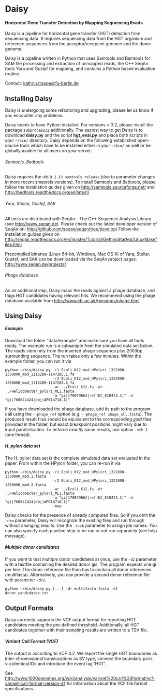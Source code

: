 # Daisy
#### Horizontal Gene Transfer Detection by Mapping Sequencing Reads

Daisy is a pipeline for horizontal gene transfer (HGT) detection from
sequencing data. It requires sequencing data from the HGT organism and
reference sequences from the acceptor/recepient genome and the donor genome.

Daisy is a pipeline written in Python that uses Samtools and Bamtools for SAM
file processing and extraction of unmapped reads, the C++ SeqAn tools Yara and
Gustaf for mapping, and contains a Python based evaluation routine.

Contact: kathrin.trappe@fu-berlin.de

## Installing Daisy
Daisy is undergoing some refactoring and upgrading, please let us know if you encounter any problems.

Daisy needs to have Python installed. For versions < 3.2, please install the package
`subprocess32` additionally.
The easiest way to get Daisy is to
download **daisy.py** and the script **hgt_eval.py** and place both scripts in your
`~/bin/` directory.
Daisy depends on the following established open-source tools which have to
be installed either in your `~/bin/` as well or be globally avaible for all
users on your server.

###### Samtools, Bedtools
Daisy requires the old `0.1.19 samtools release` (due to parameter changes in more recent smatools versions). To install Samtools and Bedtools, please follow the installation guides given
on
http://samtools.sourceforge.net/
and
http://bedtools.readthedocs.org/en/latest/


###### Yara, Stellar, Gustaf, SAK
All tools are distributed with SeqAn - The C++ Sequence Analysis Library (see
http://www.seqan.de). Please check out the latest
developer version of SeqAn on:
http://github.com/seqan/seqan/tree/develop/
Follow the installation guides given on
http://seqan.readthedocs.org/en/master/Tutorial/GettingStarted/LinuxMakefiles.html

Precompiled binaries (Linux 64-bit, Windows, Mac OS X) of Yara, Stellar, Gustaf,
and SAK can be downloaded via the SeqAn project pages:
http://www.seqan.de/projects/


###### Phage database
As an additional step, Daisy maps the reads against a phage database, and flags HGT
candidates having relevant hits. We recommend using the phage database available from
http://www.ebi.ac.uk/genomes/phage.html

## Using Daisy
##### Example
Download the folder "data/example" and make sure you have all tools ready.
The example run is a subsample from the simulated data set below. The reads
stem only from the inserted phage sequence plus 2000bp surrounding sequence.
The run takes only a few minutes. Within the example folder, you can run it via
```
python ~/bin/daisy.py -r1 Ecoli_K12_mod_HPylori_1322000-1350000_mod_1115289-1147285.1.fa
                      -r2 Ecoli_K12_mod_HPylori_1322000-1350000_mod_1115289-1147285.2.fa
                      -ar ../Ecoli_K12.fa -dr ../Helicobacter_pylori_ML1.fasta
                      -a "gi|170079663|ref|NC_010473.1|" -d "gi|766541424|dbj|AP014710.1|"
```
If you have downloaded the phage database, add its path to the program call
using the `--phage_ref` option (e.g. `--phage_ref phage_all.fasta`).
The produced result files should be equivalent to the corresponding *gold* files
provided in the folder, but exact breakpoint positions might vary due to input parallelization.
To enforce *exactly* same results, use option `-nth 1` (one thread).

##### H. pylori data set
The H. pylori data set is the complete simulated data set evaluated in the paper.
From within the HPylori folder, you can re-run it via
```
python ~/bin/daisy.py -r1 Ecoli_K12_mod_HPylori_1322000-1350000_mod.1.fasta
                      -r2 Ecoli_K12_mod_HPylori_1322000-1350000_mod.2.fasta
                      -ar ../Ecoli_K12.fa -dr ../Helicobacter_pylori_ML1.fasta
                      -a "gi|170079663|ref|NC_010473.1|" -d "gi|766541424|dbj|AP014710.1|"
                      -new
```
Daisy checks for the presence of already computed files. So if you omit the `-new` parameter, Daisy will recognize the existing files and run through without changing results.
Use the `-task` parameter to assign job names. You can also specify each pipeline step to be run or not run separately (see help message).

##### Multiple donor candidates
If you want to test multiple donor candidates at once, use the `-d2` parameter with a textfile containing the desired donor gis. The program expects one gi per line. The donor reference file then has to contain all donor references (multifasta). Alternatively, you can provide a second donor reference file with parameter `-dr2`.
```
python ~/bin/daisy.py [...] -dr multifasta.fasta -d2 donor_candidates.txt
```

## Output Formats
Daisy currently supports the VCF output format for reporting HGT candidates
meeting the pre-defined threshold.
Additionally, all HGT candidates together with their sampling results are
written to a TSV file.

##### Variant Call Format (VCF)
The output is according to VCF 4.2. We report the single HGT boundaries as
inter-chromosomal translocations as SV type, connect the boundary pairs via
identical IDs and introduce the event tag 'HGT'.

See http://www.1000genomes.org/wiki/analysis/variant%20call%20format/vcf-variant-call-format-version-41
for information about the VCF file format specifications.
